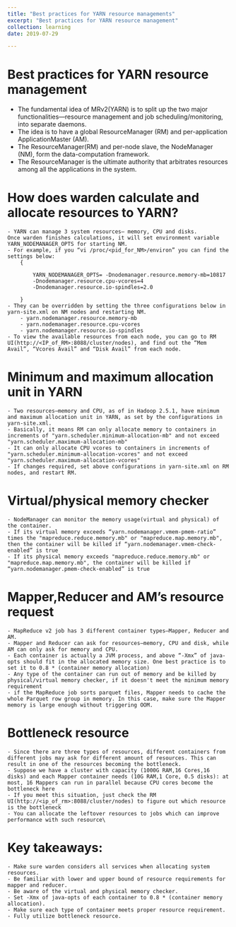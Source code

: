 ```yaml
---
title: "Best practices for YARN resource managements"
excerpt: "Best practices for YARN resource management"
collection: learning
date: 2019-07-29

---
```


Best practices for YARN resource management
======

- The fundamental idea of MRv2(YARN) is to split up the two major functionalities—resource management and job scheduling/monitoring, into separate daemons.
- The idea is to have a global ResourceManager (RM) and per-application ApplicationMaster (AM).
- The ResourceManager(RM) and per-node slave, the NodeManager (NM), form the data-computation framework.
- The ResourceManager is the ultimate authority that arbitrates resources among all the applications in the system.

How does warden calculate and allocate resources to YARN?
=======
    - YARN can manage 3 system resources— memory, CPU and disks.
    Once warden finishes calculations, it will set environment variable YARN_NODEMANAGER_OPTS for starting NM.
    - For example, if you “vi /proc/<pid_for_NM>/environ” you can find the settings below:
        {

            YARN_NODEMANAGER_OPTS= -Dnodemanager.resource.memory-mb=10817
            -Dnodemanager.resource.cpu-vcores=4
            -Dnodemanager.resource.io-spindles=2.0

        }
    - They can be overridden by setting the three configurations below in yarn-site.xml on NM nodes and restarting NM.
        - yarn.nodemanager.resource.memory-mb
        - yarn.nodemanager.resource.cpu-vcores
        - yarn.nodemanager.resource.io-spindles
    - To view the available resources from each node, you can go to RM UI(http://<IP_of_RM>:8088/cluster/nodes), and find out the “Mem Avail”, “Vcores Avail” and “Disk Avail” from each node.
Minimum and maximum allocation unit in YARN
=======
    - Two resources—memory and CPU, as of in Hadoop 2.5.1, have minimum and maximum allocation unit in YARN, as set by the configurations in yarn-site.xml.
    - Basically, it means RM can only allocate memory to containers in increments of "yarn.scheduler.minimum-allocation-mb" and not exceed "yarn.scheduler.maximum-allocation-mb"
    - It can only allocate CPU vcores to containers in increments of "yarn.scheduler.minimum-allocation-vcores" and not exceed "yarn.scheduler.maximum-allocation-vcores"
    - If changes required, set above configurations in yarn-site.xml on RM nodes, and restart RM.
Virtual/physical memory checker
=======
    - NodeManager can monitor the memory usage(virtual and physical) of the container.
    - If its virtual memory exceeds “yarn.nodemanager.vmem-pmem-ratio” times the "mapreduce.reduce.memory.mb" or "mapreduce.map.memory.mb", then the container will be killed if “yarn.nodemanager.vmem-check-enabled” is true
    - If its physical memory exceeds "mapreduce.reduce.memory.mb" or "mapreduce.map.memory.mb", the container will be killed if “yarn.nodemanager.pmem-check-enabled” is true
Mapper,Reducer and AM’s resource request
=======
    - MapReduce v2 job has 3 different container types—Mapper, Reducer and AM.
    - Mapper and Reducer can ask for resources—memory, CPU and disk, while AM can only ask for memory and CPU.
    - Each container is actually a JVM process, and above “-Xmx” of java-opts should fit in the allocated memory size. One best practice is to set it to 0.8 * (container memory allocation)
    - Any type of the container can run out of memory and be killed by physical/virtual memory checker, if it doesn't meet the minimum memory requirement
    - if the MapReduce job sorts parquet files, Mapper needs to cache the whole Parquet row group in memory. In this case, make sure the Mapper memory is large enough without triggering OOM.
Bottleneck resource
=======
    - Since there are three types of resources, different containers from different jobs may ask for different amount of resources. This can result in one of the resources becoming the bottleneck.
    - Suppose we have a cluster with capacity (1000G RAM,16 Cores,16 disks) and each Mapper container needs (10G RAM,1 Core, 0.5 disks): at most, 16 Mappers can run in parallel because CPU cores become the bottleneck here
    - If you meet this situation, just check the RM UI(http://<ip_of_rm>:8088/cluster/nodes) to figure out which resource is the bottleneck
    - You can allocate the leftover resources to jobs which can improve performance with such resource\

Key takeaways:
=======
    - Make sure warden considers all services when allocating system resources.
    - Be familiar with lower and upper bound of resource requirements for mapper and reducer.
    - Be aware of the virtual and physical memory checker.
    - Set -Xmx of java-opts of each container to 0.8 * (container memory allocation).
    - Make sure each type of container meets proper resource requirement.
    - Fully utilize bottleneck resource.